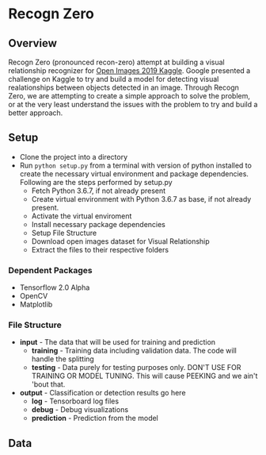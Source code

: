 # Recogn Zero

## Overview
Recogn Zero (pronounced recon-zero) attempt at building a visual relationship recognizer for [Open Images 2019 Kaggle](https://www.kaggle.com/c/open-images-2019-visual-relationship). Google presented a challenge on Kaggle to try and build a model for detecting visual realationships between objects detected in an image. Through Recogn Zero, we are attempting to create a simple approach to solve the problem, or at the very least understand the issues with the problem to try and build a better approach.

## Setup
- Clone the project into a directory
- Run ```python setup.py``` from a terminal with version of python installed to create the necessary virtual environment and package dependencies. Following are the steps performed by setup.py
  * Fetch Python 3.6.7, if not already present
  * Create virtual environment with Python 3.6.7 as base, if not already present.
  * Activate the virtual enviroment
  * Install necessary package dependencies
  * Setup File Structure
  * Download open images dataset for Visual Relationship
  * Extract the files to their respective folders

### Dependent Packages
- Tensorflow 2.0 Alpha
- OpenCV
- Matplotlib

### File Structure
- **input** - The data that will be used for training and prediction
  * **training** - Training data including validation data. The code will handle the splitting
  * **testing** - Data purely for testing purposes only. DON'T USE FOR TRAINING OR MODEL TUNING. This will cause PEEKING and we ain't 'bout that.
- **output** - Classification or detection results go here
  * **log** - Tensorboard log files
  * **debug** - Debug visualizations
  * **prediction** - Prediction from the model

## Data
